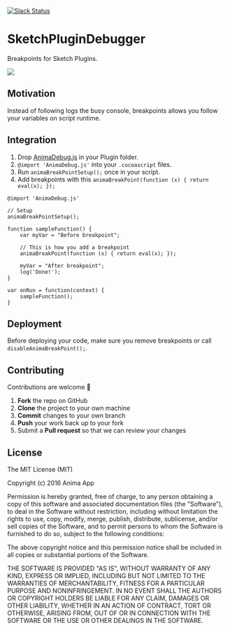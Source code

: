 [![Slack Status](http://slack.animaapp.com/badge.svg)](http://slack.animaapp.com)

# SketchPluginDebugger
Breakpoints for Sketch Plugins.

<kbd>![](http://animaapp.s3.amazonaws.com/github/PluginDebugger/PluginDebugger.gif)</kbd>

## Motivation

Instead of following logs the busy console, breakpoints allows you follow your variables on script runtime.

## Integration

1. Drop [AnimaDebug.js](https://raw.githubusercontent.com/AnimaApp/SketchPluginDebugger/master/AnimaDebug.js) in your Plugin folder.
2. ```@import 'AnimaDebug.js'``` into your `.cocoascript` files.
3. Run ```animaBreakPointSetup();``` once in your script.
4. Add breakpoints with this ```animaBreakPoint(function (x) { return eval(x); });```

```
@import 'AnimaDebug.js'

// Setup
animaBreakPointSetup();

function sampleFunction() {
    var myVar = "Before breakpoint";

    // This is how you add a breakpoint
    animaBreakPoint(function (x) { return eval(x); });

    myVar = "After breakpoint";
    log('Done!');
}

var onRun = function(context) {
    sampleFunction();
}
```

## Deployment
Before deploying your code, make sure you remove breakpoints or call ```disableAnimaBreakPoint();```.

## Contributing

Contributions are welcome 🎉

 1. **Fork** the repo on GitHub
 2. **Clone** the project to your own machine
 3. **Commit** changes to your own branch
 4. **Push** your work back up to your fork
 5. Submit a **Pull request** so that we can review your changes

## License

The MIT License (MIT)

Copyright (c) 2016 Anima App

Permission is hereby granted, free of charge, to any person obtaining a copy
of this software and associated documentation files (the "Software"), to deal
in the Software without restriction, including without limitation the rights
to use, copy, modify, merge, publish, distribute, sublicense, and/or sell
copies of the Software, and to permit persons to whom the Software is
furnished to do so, subject to the following conditions:

The above copyright notice and this permission notice shall be included in
all copies or substantial portions of the Software.

THE SOFTWARE IS PROVIDED "AS IS", WITHOUT WARRANTY OF ANY KIND, EXPRESS OR
IMPLIED, INCLUDING BUT NOT LIMITED TO THE WARRANTIES OF MERCHANTABILITY,
FITNESS FOR A PARTICULAR PURPOSE AND NONINFRINGEMENT.  IN NO EVENT SHALL THE
AUTHORS OR COPYRIGHT HOLDERS BE LIABLE FOR ANY CLAIM, DAMAGES OR OTHER
LIABILITY, WHETHER IN AN ACTION OF CONTRACT, TORT OR OTHERWISE, ARISING FROM,
OUT OF OR IN CONNECTION WITH THE SOFTWARE OR THE USE OR OTHER DEALINGS IN
THE SOFTWARE.
